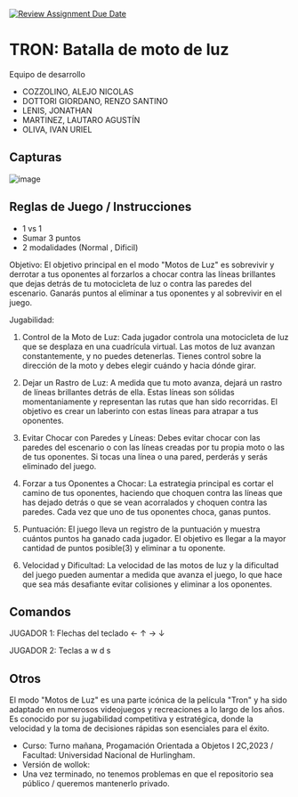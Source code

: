 [![Review Assignment Due Date](https://classroom.github.com/assets/deadline-readme-button-24ddc0f5d75046c5622901739e7c5dd533143b0c8e959d652212380cedb1ea36.svg)](https://classroom.github.com/a/hUnPAC5R)
# TRON: Batalla de moto de luz

Equipo de desarrollo

- COZZOLINO, ALEJO NICOLAS
- DOTTORI GIORDANO, RENZO SANTINO
- LENIS, JONATHAN
- MARTINEZ, LAUTARO AGUSTÍN
- OLIVA, IVAN URIEL


## Capturas

![image](https://github.com/obj1-unahur-2023s2/TPGameIntegrador-fila-3/assets/141639493/678d6f76-367a-461b-aa50-9b3235afa650)


## Reglas de Juego / Instrucciones
 
- 1 vs 1
- Sumar 3 puntos
- 2 modalidades (Normal , Dificil)
  
Objetivo:
El objetivo principal en el modo "Motos de Luz" es sobrevivir y derrotar a tus oponentes al forzarlos a chocar contra las líneas brillantes que dejas detrás de tu motocicleta de luz o contra las paredes del escenario. Ganarás puntos al eliminar a tus oponentes y al sobrevivir en el juego.

Jugabilidad:

1.   Control de la Moto de Luz: Cada jugador controla una motocicleta de luz que se desplaza en una cuadrícula virtual. Las motos de luz avanzan constantemente, y no puedes detenerlas. Tienes control sobre la dirección de la moto y debes elegir cuándo y hacia dónde girar.

2.    Dejar un Rastro de Luz: A medida que tu moto avanza, dejará un rastro de líneas brillantes detrás de ella. Estas líneas son sólidas momentaniamente y representan las rutas que han sido recorridas. El objetivo es crear un laberinto con estas líneas para atrapar a tus oponentes.

3.    Evitar Chocar con Paredes y Líneas: Debes evitar chocar con las paredes del escenario o con las líneas creadas por tu propia moto o las de tus oponentes. Si tocas una línea o una pared, perderás y serás eliminado del juego.

4.    Forzar a tus Oponentes a Chocar: La estrategia principal es cortar el camino de tus oponentes, haciendo que choquen contra las líneas que has dejado detrás o que se vean acorralados y choquen contra las paredes. Cada vez que uno de tus oponentes choca, ganas puntos.

5.    Puntuación: El juego lleva un registro de la puntuación y muestra cuántos puntos ha ganado cada jugador. El objetivo es llegar a la mayor cantidad de puntos posible(3) y eliminar a tu oponente.

6.    Velocidad y Dificultad: La velocidad de las motos de luz y la dificultad del juego pueden aumentar a medida que avanza el juego, lo que hace que sea más desafiante evitar colisiones y eliminar a los oponentes.

## Comandos
JUGADOR 1: Flechas del teclado ← ↑ → ↓              

JUGADOR 2: Teclas a w d s

## Otros
El modo "Motos de Luz" es una parte icónica de la película "Tron" y ha sido adaptado en numerosos videojuegos y recreaciones a lo largo de los años. Es conocido por su jugabilidad competitiva y estratégica, donde la velocidad y la toma de decisiones rápidas son esenciales para el éxito.

- Curso: Turno mañana, Progamación Orientada a Objetos I 2C,2023 / Facultad: Universidad Nacional de Hurlingham.
- Versión de wollok:
- Una vez terminado, no tenemos problemas en que el repositorio sea público / queremos mantenerlo privado.
